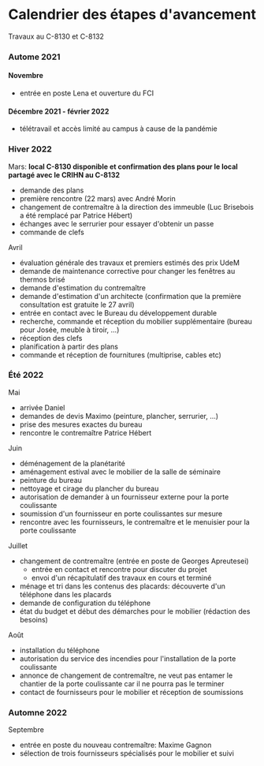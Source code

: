 # Calendrier des étapes d'avancement 

Travaux au C-8130 et C-8132

### Autome 2021

#### Novembre

- entrée en poste Lena et ouverture du FCI 

#### Décembre 2021 - février 2022

- télétravail et accès limité au campus à cause de la pandémie

### Hiver 2022

Mars: **local C-8130 disponible et confirmation des plans pour le local partagé avec le CRIHN au C-8132**

- demande des plans
- première rencontre (22 mars) avec André Morin
- changement de contremaître à la direction des immeuble (Luc Brisebois a été remplacé par Patrice Hébert)
- échanges avec le serrurier pour essayer d'obtenir un passe 
- commande de clefs

Avril

- évaluation générale des travaux et premiers estimés des prix UdeM
- demande de maintenance corrective pour changer les fenêtres au thermos brisé
- demande d'estimation du contremaître
- demande d'estimation d'un architecte (confirmation que la première consultation est gratuite le 27 avril) 
- entrée en contact avec le Bureau du développement durable
- recherche, commande et réception du mobilier supplémentaire (bureau pour Josée, meuble à tiroir, ...)
- réception des clefs
- planification à partir des plans
- commande et réception de fournitures (multiprise, cables etc)

### Été 2022

Mai 

- arrivée Daniel
- demandes de devis Maximo (peinture, plancher, serrurier, ...)
- prise des mesures exactes du bureau
- rencontre le contremaître Patrice Hébert

Juin 

- déménagement de la planétarité
- aménagement estival avec le mobilier de la salle de séminaire
- peinture du bureau
- nettoyage et cirage du plancher du bureau
- autorisation de demander à un fournisseur externe pour la porte coulissante
- soumission d'un fournisseur en porte coulissantes sur mesure
- rencontre avec les fournisseurs, le contremaître et le menuisier pour la porte coulissante

Juillet 

- changement de contremaître (entrée en poste de Georges Apreutesei)
  - entrée en contact et rencontre pour discuter du projet
  - envoi d'un récapitulatif des travaux en cours et terminé
- ménage et tri dans les contenus des placards: découverte d'un téléphone dans les placards
- demande de configuration du téléphone
- état du budget et début des démarches pour le mobilier (rédaction des besoins)

Août 

- installation du téléphone
- autorisation du service des incendies pour l'installation de la porte coulissante
- annonce de changement de contremaître, ne veut pas entamer le chantier de la porte coulissante car il ne pourra pas le terminer
- contact de fournisseurs pour le mobilier et réception de soumissions

### Automne 2022

Septembre 

- entrée en poste du nouveau contremaître: Maxime Gagnon
- sélection de trois fournisseurs spécialisés pour le mobilier et suivi

